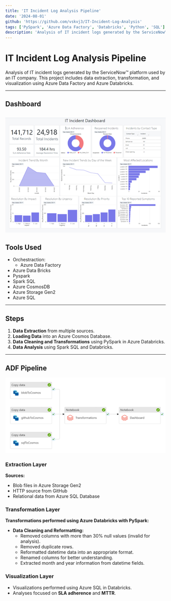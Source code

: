```yaml
---
title: 'IT Incident Log Analysis Pipeline'
date: '2024-08-01'
github: 'https://github.com/vskvj3/IT-Incident-Log-Analysis'
tags: ['PySpark', 'Azure Data Factory', 'Databricks', 'Python', 'SQL']
description: 'Analysis of IT incident logs generated by the ServiceNow™ platform used by an IT company. This project includes data extraction, transformation, and visualization using Azure Data Factory and Azure Databricks.'
---
```

# IT Incident Log Analysis Pipeline

Analysis of IT incident logs generated by the ServiceNow™ platform used by an IT company. This project includes data extraction, transformation, and visualization using Azure Data Factory and Azure Databricks.

---
## Dashboard  
![Dashboard](https://raw.githubusercontent.com/vskvj3/IT-Incident-Log-Analysis/main/screenshots/dashboard.png)  
---
## Tools Used
- Orchestraction:
    - Azure Data Factory
- Azure Data Bricks
- Pyspark
- Spark SQL
- Azure CosmosDB
- Azure Storage Gen2
- Azure SQL 

---
## Steps

1. **Data Extraction** from multiple sources.  
2. **Loading Data** into an Azure Cosmos Database.  
3. **Data Cleaning and Transformations** using PySpark in Azure Databricks.  
4. **Data Analysis** using Spark SQL and Databricks. 

---

## ADF Pipeline  
![Pipeline](https://raw.githubusercontent.com/vskvj3/IT-Incident-Log-Analysis/main/screenshots/pipeline.png)  

### Extraction Layer  
**Sources:**  
- Blob files in Azure Storage Gen2  
- HTTP source from GitHub  
- Relational data from Azure SQL Database  

### Transformation Layer  
**Transformations performed using Azure Databricks with PySpark:**  
- **Data Cleaning and Reformatting:**  
  - Removed columns with more than 30% null values (invalid for analysis).  
  - Removed duplicate rows.  
  - Reformatted datetime data into an appropriate format.  
  - Renamed columns for better understanding.  
  - Extracted month and year information from datetime fields.  

### Visualization Layer  
- Visualizations performed using Azure SQL in Databricks.  
- Analyses focused on **SLA adherence** and **MTTR**. 
